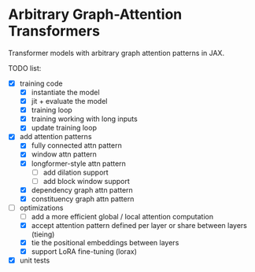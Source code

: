 # Arbitrary Graph-Attention Transformers

Transformer models with arbitrary graph attention patterns in JAX.

TODO list:
 * [x] training code
   * [x] instantiate the model
   * [x] jit + evaluate the model
   * [x] training loop
   * [x] training working with long inputs
   * [x] update training loop
 * [x] add attention patterns
   * [x] fully connected attn pattern
   * [x] window attn pattern
   * [x] longformer-style attn pattern
     * [ ] add dilation support
     * [ ] add block window support
   * [x] dependency graph attn pattern
   * [x] constituency graph attn pattern
 * [ ] optimizations
   * [ ] add a more efficient global / local attention computation
   * [x] accept attention pattern defined per layer or share between layers (tieing)
   * [x] tie the positional embeddings between layers
   * [x] support LoRA fine-tuning (lorax)
 * [x] unit tests
